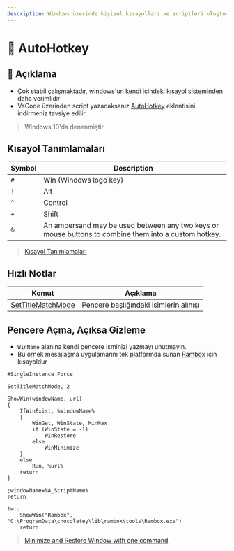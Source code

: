 ```yaml
---
description: Windows üzerinde kişisel kısayolları ve scriptleri oluşturmaya olanak sağlar.
---
```


# 💫 AutoHotkey

## 🗽 Açıklama

- Çok stabil çalışmaktadır, windows'un kendi içindeki kısayol sisteminden daha verimlidir
- VsCode üzerinden script yazacaksanız [AutoHotkey](https://marketplace.visualstudio.com/items?itemName=slevesque.vscode-autohotkey) eklentisini indirmeniz tavsiye edilir

> Windows 10'da denenmiştir.


## Kısayol Tanımlamaları

| Symbol | Description                                                                                          |
| ------ | ---------------------------------------------------------------------------------------------------- |
| `#`    | Win (Windows logo key)                                                                               |
| `!`    | Alt                                                                                                  |
| `^`    | Control                                                                                              |
| `+`    | Shift                                                                                                |
| `&`    | An ampersand may be used between any two keys or mouse buttons to combine them into a custom hotkey. |

> [Kısayol Tanımlamaları](https://www.autohotkey.com/docs/Tutorial.htm#s21)
## Hızlı Notlar

| Komut                                                                               | Açıklama                               |
| ----------------------------------------------------------------------------------- | -------------------------------------- |
| [SetTitleMatchMode](https://www.autohotkey.com/docs/commands/SetTitleMatchMode.htm) | Pencere başlığındaki isimlerin alınışı |

## Pencere Açma, Açıksa Gizleme

- `WinName` alanına kendi pencere isminizi yazmayı unutmayın.
- Bu örnek mesajlaşma uygulamarını tek platformda sunan [Rambox](https://rambox.pro/) için kısayoldur

```ahk
#SingleInstance Force

SetTitleMatchMode, 2

ShowWin(windowName, url) 
{   
    IfWinExist, %windowName%
    {
        WinGet, WinState, MinMax 
        if (WinState = -1)
            WinRestore
        else 
            WinMinimize
    }
    else
        Run, %url%
    return
}

;windowName=%A_ScriptName%
return

!w::
    ShowWin("Rambox", "C:\ProgramData\chocolatey\lib\rambox\tools\Rambox.exe")
    return

```

> [Minimize and Restore Window with one command](https://autohotkey.com/board/topic/49207-minimize-and-restore-window-with-one-command/?p=306623)
